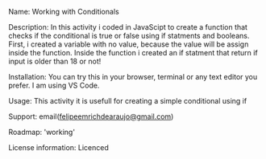 Name: Working with Conditionals

Description: In this activity i coded in JavaScipt to create a function that checks if the conditional is true or false using if statments and booleans.
First, i created a variable with no value, because the value will be assign inside the function. Inside the function i created an if statment that return if input is older than 18 or not!

Installation: You can try this in your browser, terminal or any text editor you prefer. I am using VS Code. 

Usage: This activity it is usefull for creating a simple conditional using if 

Support: email(felipeemrichdearaujo@gmail.com)

Roadmap: 'working'

License information: Licenced

